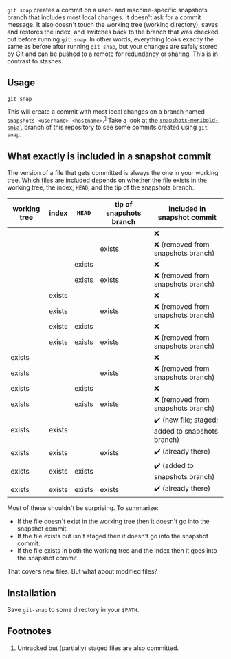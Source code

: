 `git snap` creates a commit on a user- and machine-specific snapshots branch that includes
most local changes.  It doesn't ask for a commit message.  It also doesn't touch the
working tree (working directory), saves and restores the index, and switches back to the
branch that was checked out before running `git snap`.  In other words, everything looks
exactly the same as before after running `git snap`, but your changes are safely stored by
Git and can be pushed to a remote for redundancy or sharing.  This is in contrast to
stashes.

## Usage

    git snap

This will create a commit with most local changes on a branch named
`snapshots-<username>-<hostname>`.<sup>[1](#user-content-footnote-1)</sup>  Take a look at
the [`snapshots-meribold-smial`][3] branch of this repository to see some commits created
using `git snap`.

## What exactly is included in a snapshot commit

The version of a file that gets committed is always the one in your working tree.  Which
files are included depends on whether the file exists in the working tree, the index,
`HEAD`, and the tip of the snapshots branch.

| working tree | index  | `HEAD` | tip of snapshots branch | included in snapshot commit                                      |
|--------------|--------|--------|-------------------------|------------------------------------------------------------------|
|              |        |        |                         | :x:                                                              |
|              |        |        | exists                  | :x: (removed from snapshots branch)                              |
|              |        | exists |                         | :x:                                                              |
|              |        | exists | exists                  | :x: (removed from snapshots branch)                              |
|              | exists |        |                         | :x:                                                              |
|              | exists |        | exists                  | :x: (removed from snapshots branch)                              |
|              | exists | exists |                         | :x:                                                              |
|              | exists | exists | exists                  | :x: (removed from snapshots branch)                              |
| exists       |        |        |                         | :x:                                                              |
| exists       |        |        | exists                  | :x: (removed from snapshots branch)                              |
| exists       |        | exists |                         | :x:                                                              |
| exists       |        | exists | exists                  | :x: (removed from snapshots branch)                              |
| exists       | exists |        |                         | :heavy_check_mark: (new file; staged; added to snapshots branch) |
| exists       | exists |        | exists                  | :heavy_check_mark: (already there)                               |
| exists       | exists | exists |                         | :heavy_check_mark: (added to snapshots branch)                   |
| exists       | exists | exists | exists                  | :heavy_check_mark: (already there)                               |

Most of these shouldn't be surprising.  To summarize:

*   If the file doesn't exist in the working tree then it doesn't go into the snapshot
    commit.
*   If the file exists but isn't staged then it doesn't go into the snapshot commit.
*   If the file exists in both the working tree and the index then it goes into the
    snapshot commit.

That covers new files.  But what about modified files?

## Installation

Save `git-snap` to some directory in your `$PATH`.

## Footnotes

<ol>
<li id="footnote-1">
Untracked but (partially) staged files are also committed.
</li>
</ol>

[1]: https://stackoverflow.com/q/6070179
     "Switching branches without touching the working tree?"
[2]: https://git-scm.com/book/en/v2/Git-Tools-Reset-Demystified#_the_index
     "Git Tools - Reset Demystified - Pro Git"
[3]: https://github.com/meribold/git-snap/commits/snapshots-meribold-smial
